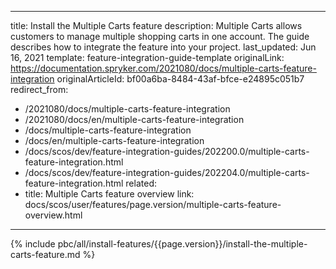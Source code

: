   
---
title: Install the Multiple Carts feature
description: Multiple Carts allows customers to manage multiple shopping carts in one account. The guide describes how to integrate the feature into your project.
last_updated: Jun 16, 2021
template: feature-integration-guide-template
originalLink: https://documentation.spryker.com/2021080/docs/multiple-carts-feature-integration
originalArticleId: bf00a6ba-8484-43af-bfce-e24895c051b7
redirect_from:
  - /2021080/docs/multiple-carts-feature-integration
  - /2021080/docs/en/multiple-carts-feature-integration
  - /docs/multiple-carts-feature-integration
  - /docs/en/multiple-carts-feature-integration
  - /docs/scos/dev/feature-integration-guides/202200.0/multiple-carts-feature-integration.html
  - /docs/scos/dev/feature-integration-guides/202204.0/multiple-carts-feature-integration.html
related:
  - title: Multiple Carts feature overview
    link: docs/scos/user/features/page.version/multiple-carts-feature-overview.html
---

{% include pbc/all/install-features/{{page.version}}/install-the-multiple-carts-feature.md %} <!-- To edit, see /_includes/pbc/all/install-features/202204.0/install-the-multiple-carts-feature.md -->

